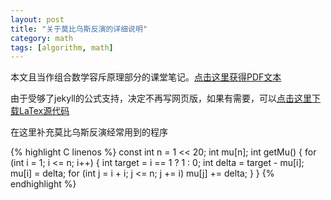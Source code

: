 ```yaml
---
layout: post
title: "关于莫比乌斯反演的详细说明"
category: math
tags: [algorithm, math]
---
```


本文且当作组合数学容斥原理部分的课堂笔记。[点击这里获得PDF文本](/DL/mobius/mobius.pdf)

由于受够了jekyll的公式支持，决定不再写网页版，如果有需要，可以[点击这里下载LaTex源代码](/DL/mobius/mobius.tex)

在这里补充莫比乌斯反演经常用到的程序

{% highlight C linenos %}
const int n = 1 << 20;
int mu[n];
int getMu() {
    for (int i = 1; i <= n; i++) {
        int target = i == 1 ? 1 : 0;
        int delta = target - mu[i];
        mu[i] = delta;
        for (int j = i + i; j <= n; j += i)
            mu[j] += delta;
    }
}
{% endhighlight %}

